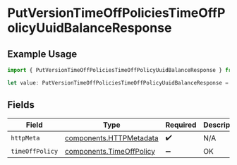# PutVersionTimeOffPoliciesTimeOffPolicyUuidBalanceResponse

## Example Usage

```typescript
import { PutVersionTimeOffPoliciesTimeOffPolicyUuidBalanceResponse } from "@gusto/embedded-api/models/operations/putversiontimeoffpoliciestimeoffpolicyuuidbalance.js";

let value: PutVersionTimeOffPoliciesTimeOffPolicyUuidBalanceResponse = {};
```

## Fields

| Field                                                                | Type                                                                 | Required                                                             | Description                                                          |
| -------------------------------------------------------------------- | -------------------------------------------------------------------- | -------------------------------------------------------------------- | -------------------------------------------------------------------- |
| `httpMeta`                                                           | [components.HTTPMetadata](../../models/components/httpmetadata.md)   | :heavy_check_mark:                                                   | N/A                                                                  |
| `timeOffPolicy`                                                      | [components.TimeOffPolicy](../../models/components/timeoffpolicy.md) | :heavy_minus_sign:                                                   | OK                                                                   |